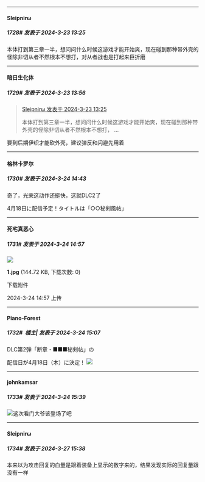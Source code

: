 ﻿
*****

####  Sleipnirω  
##### 1728#       发表于 2024-3-23 13:25

本体打到第三章一半，想问问什么时候这游戏才能开始爽，现在碰到那种带外壳的怪除非切从者不然根本不想打，对从者战也是打起来巨折磨


*****

####  暗日生化体  
##### 1729#       发表于 2024-3-23 13:56

<blockquote><a href="httphttps://bbs.saraba1st.com/2b/forum.php?mod=redirect&amp;goto=findpost&amp;pid=64348140&amp;ptid=2112855" target="_blank">Sleipnirω 发表于 2024-3-23 13:25</a>

本体打到第三章一半，想问问什么时候这游戏才能开始爽，现在碰到那种带外壳的怪除非切从者不然根本不想打， ...</blockquote>
要到后期伊织才能砍外壳，建议弹反和闪避先用着


*****

####  格林卡罗尔  
##### 1730#       发表于 2024-3-24 14:43

奇了，光荣这动作还挺快，这就DLC2了

4月18日に配信予定！タイトルは「○○秘剣風帖」


*****

####  死宅真恶心  
##### 1731#       发表于 2024-3-24 14:57

<img src="https://img.saraba1st.com/forum/202403/24/145709njjondnjj5j4pdd5.jpg" referrerpolicy="no-referrer">

<strong>1.jpg</strong> (144.72 KB, 下载次数: 0)

下载附件

2024-3-24 14:57 上传


*****

####  Piano-Forest  
##### 1732#         楼主| 发表于 2024-3-24 15:07

DLC第2弾「断章・■■■秘剣帖」の

配信日が4月18日（木）に決定！
<img src="https://p.sda1.dev/16/532e4da2824deb811f6b136577bdd7f5/20240324_150621.jpg" referrerpolicy="no-referrer">


*****

####  johnkamsar  
##### 1733#       发表于 2024-3-24 15:39

<img src="https://static.saraba1st.com/image/smiley/face2017/037.png" referrerpolicy="no-referrer">这次看门大爷该登场了吧


*****

####  Sleipnirω  
##### 1734#       发表于 2024-3-27 15:38

本来以为攻击回复的血量是跟着装备上显示的数字来的，结果发现实际的回复量跟没有一样

